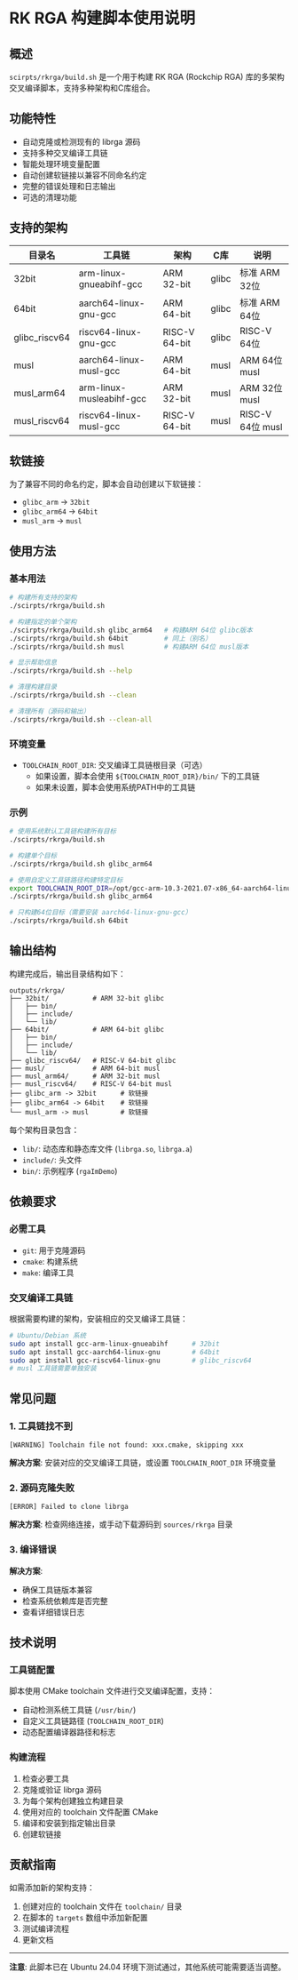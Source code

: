 # RK RGA 构建脚本使用说明

## 概述

`scirpts/rkrga/build.sh` 是一个用于构建 RK RGA (Rockchip RGA) 库的多架构交叉编译脚本，支持多种架构和C库组合。

## 功能特性

- 自动克隆或检测现有的 librga 源码
- 支持多种交叉编译工具链
- 智能处理环境变量配置
- 自动创建软链接以兼容不同命名约定
- 完整的错误处理和日志输出
- 可选的清理功能

## 支持的架构

| 目录名 | 工具链 | 架构 | C库 | 说明 |
|--------|--------|------|-----|------|
| 32bit | arm-linux-gnueabihf-gcc | ARM 32-bit | glibc | 标准 ARM 32位 |
| 64bit | aarch64-linux-gnu-gcc | ARM 64-bit | glibc | 标准 ARM 64位 |
| glibc_riscv64 | riscv64-linux-gnu-gcc | RISC-V 64-bit | glibc | RISC-V 64位 |
| musl | aarch64-linux-musl-gcc | ARM 64-bit | musl | ARM 64位 musl |
| musl_arm64 | arm-linux-musleabihf-gcc | ARM 32-bit | musl | ARM 32位 musl |
| musl_riscv64 | riscv64-linux-musl-gcc | RISC-V 64-bit | musl | RISC-V 64位 musl |

## 软链接

为了兼容不同的命名约定，脚本会自动创建以下软链接：

- `glibc_arm` → `32bit`
- `glibc_arm64` → `64bit`  
- `musl_arm` → `musl`

## 使用方法

### 基本用法

```bash
# 构建所有支持的架构
./scirpts/rkrga/build.sh

# 构建指定的单个架构
./scirpts/rkrga/build.sh glibc_arm64   # 构建ARM 64位 glibc版本
./scirpts/rkrga/build.sh 64bit         # 同上（别名）
./scirpts/rkrga/build.sh musl          # 构建ARM 64位 musl版本

# 显示帮助信息
./scirpts/rkrga/build.sh --help

# 清理构建目录
./scirpts/rkrga/build.sh --clean

# 清理所有（源码和输出）
./scirpts/rkrga/build.sh --clean-all
```

### 环境变量

- `TOOLCHAIN_ROOT_DIR`: 交叉编译工具链根目录（可选）
  - 如果设置，脚本会使用 `${TOOLCHAIN_ROOT_DIR}/bin/` 下的工具链
  - 如果未设置，脚本会使用系统PATH中的工具链

### 示例

```bash
# 使用系统默认工具链构建所有目标
./scirpts/rkrga/build.sh

# 构建单个目标
./scirpts/rkrga/build.sh glibc_arm64

# 使用自定义工具链路径构建特定目标
export TOOLCHAIN_ROOT_DIR=/opt/gcc-arm-10.3-2021.07-x86_64-aarch64-linux-gnu
./scirpts/rkrga/build.sh glibc_arm64

# 只构建64位目标（需要安装 aarch64-linux-gnu-gcc）
./scirpts/rkrga/build.sh 64bit
```

## 输出结构

构建完成后，输出目录结构如下：

```
outputs/rkrga/
├── 32bit/           # ARM 32-bit glibc
│   ├── bin/
│   ├── include/
│   └── lib/
├── 64bit/           # ARM 64-bit glibc  
│   ├── bin/
│   ├── include/
│   └── lib/
├── glibc_riscv64/   # RISC-V 64-bit glibc
├── musl/            # ARM 64-bit musl
├── musl_arm64/      # ARM 32-bit musl
├── musl_riscv64/    # RISC-V 64-bit musl
├── glibc_arm -> 32bit      # 软链接
├── glibc_arm64 -> 64bit    # 软链接
└── musl_arm -> musl        # 软链接
```

每个架构目录包含：
- `lib/`: 动态库和静态库文件 (`librga.so`, `librga.a`)
- `include/`: 头文件
- `bin/`: 示例程序 (`rgaImDemo`)

## 依赖要求

### 必需工具
- `git`: 用于克隆源码
- `cmake`: 构建系统
- `make`: 编译工具

### 交叉编译工具链
根据需要构建的架构，安装相应的交叉编译工具链：

```bash
# Ubuntu/Debian 系统
sudo apt install gcc-arm-linux-gnueabihf      # 32bit
sudo apt install gcc-aarch64-linux-gnu        # 64bit
sudo apt install gcc-riscv64-linux-gnu        # glibc_riscv64
# musl 工具链需要单独安装
```

## 常见问题

### 1. 工具链找不到
```
[WARNING] Toolchain file not found: xxx.cmake, skipping xxx
```
**解决方案**: 安装对应的交叉编译工具链，或设置 `TOOLCHAIN_ROOT_DIR` 环境变量

### 2. 源码克隆失败
```
[ERROR] Failed to clone librga
```
**解决方案**: 检查网络连接，或手动下载源码到 `sources/rkrga` 目录

### 3. 编译错误
**解决方案**: 
- 确保工具链版本兼容
- 检查系统依赖库是否完整
- 查看详细错误日志

## 技术说明

### 工具链配置
脚本使用 CMake toolchain 文件进行交叉编译配置，支持：
- 自动检测系统工具链 (`/usr/bin/`)
- 自定义工具链路径 (`TOOLCHAIN_ROOT_DIR`)
- 动态配置编译器路径和标志

### 构建流程
1. 检查必要工具
2. 克隆或验证 librga 源码
3. 为每个架构创建独立构建目录
4. 使用对应的 toolchain 文件配置 CMake
5. 编译和安装到指定输出目录
6. 创建软链接

## 贡献指南

如需添加新的架构支持：
1. 创建对应的 toolchain 文件在 `toolchain/` 目录
2. 在脚本的 `targets` 数组中添加新配置
3. 测试编译流程
4. 更新文档

---

**注意**: 此脚本已在 Ubuntu 24.04 环境下测试通过，其他系统可能需要适当调整。